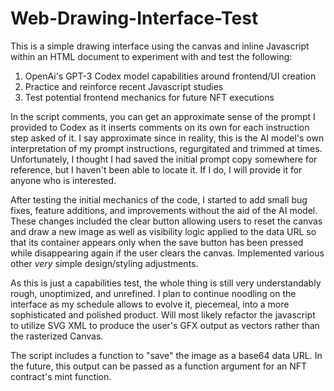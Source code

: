 # Web-Drawing-Interface-Test

This is a simple drawing interface using the canvas and inline Javascript within an HTML document to experiment with and test the following:

1. OpenAi's GPT-3 Codex model capabilities around frontend/UI creation
2. Practice and reinforce recent Javascript studies
3. Test potential frontend mechanics for future NFT executions

In the script comments, you can get an approximate sense of the prompt I provided to Codex as it inserts comments on its own for each instruction step asked of it.  I say approximate since in reality, this is the AI model's own interpretation of my prompt instructions, regurgitated and trimmed at times.  Unfortunately, I thought I had saved the initial prompt copy somewhere for reference, but I haven't been able to locate it.  If I do, I will provide it for anyone who is interested.

After testing the initial mechanics of the code, I started to add small bug fixes, feature additions, and improvements without the aid of the AI model. These changes included the clear button allowing users to reset the canvas and draw a new image as well as visibility logic applied to the data URL so that its container appears only when the save button has been pressed while disappearing again if the user clears the canvas.  Implemented various other *very* simple design/styling adjustments.

As this is just a capabilities test, the whole thing is still very understandably rough, unoptimized, and unrefined.  I plan to continue noodling on the interface as my schedule allows to evolve it, piecemeal, into a more sophisticated and polished product.  Will most likely refactor the javascript to utilize SVG XML to produce the user's GFX output as vectors rather than the rasterized Canvas.

The script includes a function to "save" the image as a base64 data URL.  In the future, this output can be passed as a function argument for an NFT contract's mint function.

